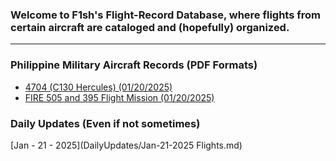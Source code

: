 ### Welcome to F1sh's Flight-Record Database, where flights from certain aircraft are cataloged and (hopefully) organized.
---
### Philippine Military Aircraft Records (PDF Formats)
- [4704 (C130 Hercules) (01/20/2025)](FlightDataBase/4704_C130_Herc_01_20_2024.pdf)
- [FIRE 505 and 395 Flight Mission (01/20/2025)](FlightDataBase/FIRE505_FIRE395_MD_520MG_02_20_2024.pdf)

### Daily Updates (Even if not sometimes)
[Jan - 21 - 2025](DailyUpdates/Jan-21-2025 Flights.md)
